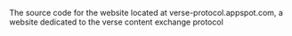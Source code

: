 The source code for the website located at verse-protocol.appspot.com, a website dedicated to the verse content exchange protocol